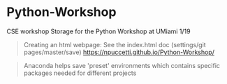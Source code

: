 # Python-Workshop
CSE workshop
Storage for the Python Workshop at UMiami 1/19

>Creating an html webpage:
See the index.html doc (settings/git pages/master/save)
https://npuccetti.github.io/Python-Workshop/

>Anaconda helps save 'preset' environments which contains specific packages needed for different projects
